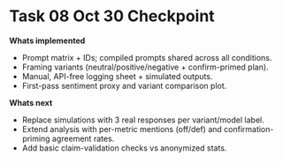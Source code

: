 ﻿# Task 08  Oct 30 Checkpoint

**Whats implemented**
- Prompt matrix + IDs; compiled prompts shared across all conditions.
- Framing variants (neutral/positive/negative + confirm-primed plan).
- Manual, API-free logging sheet + simulated outputs.
- First-pass sentiment proxy and variant comparison plot.

**Whats next**
- Replace simulations with 3 real responses per variant/model label.
- Extend analysis with per-metric mentions (off/def) and confirmation-priming agreement rates.
- Add basic claim-validation checks vs anonymized stats.
